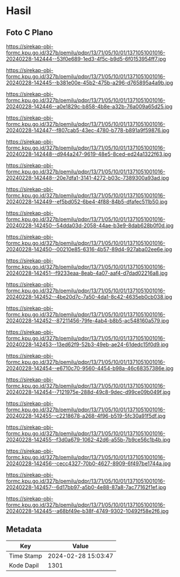 # Hasil

## Foto C Plano

https://sirekap-obj-formc.kpu.go.id/327b/pemilu/pdpr/13/71/05/10/01/1371051001016-20240228-142444--53f0e689-1ed3-4f5c-b9d5-6f0153954ff7.jpg

https://sirekap-obj-formc.kpu.go.id/327b/pemilu/pdpr/13/71/05/10/01/1371051001016-20240228-142445--b381e00e-45b2-475b-a296-d765895a4a9b.jpg

https://sirekap-obj-formc.kpu.go.id/327b/pemilu/pdpr/13/71/05/10/01/1371051001016-20240228-142446--a0e1829c-b858-4b8e-a32b-76a009a65d25.jpg

https://sirekap-obj-formc.kpu.go.id/327b/pemilu/pdpr/13/71/05/10/01/1371051001016-20240228-142447--f807cab5-43ec-4780-b778-b891a9f59876.jpg

https://sirekap-obj-formc.kpu.go.id/327b/pemilu/pdpr/13/71/05/10/01/1371051001016-20240228-142448--d944a247-9619-48e5-8ced-ed24a1322f63.jpg

https://sirekap-obj-formc.kpu.go.id/327b/pemilu/pdpr/13/71/05/10/01/1371051001016-20240228-142448--20e7dfa1-3141-4272-b03c-7389300a93ad.jpg

https://sirekap-obj-formc.kpu.go.id/327b/pemilu/pdpr/13/71/05/10/01/1371051001016-20240228-142449--ef5bd052-6be4-4f88-84b5-dfafec511b50.jpg

https://sirekap-obj-formc.kpu.go.id/327b/pemilu/pdpr/13/71/05/10/01/1371051001016-20240228-142450--54dda03d-2058-44ae-b3e9-8dab628b0f0d.jpg

https://sirekap-obj-formc.kpu.go.id/327b/pemilu/pdpr/13/71/05/10/01/1371051001016-20240228-142450--00210e85-6316-4b57-89d4-927aba02ee6e.jpg

https://sirekap-obj-formc.kpu.go.id/327b/pemilu/pdpr/13/71/05/10/01/1371051001016-20240228-142451--f9233eaa-8eab-4a07-aaf4-d7dad02216a8.jpg

https://sirekap-obj-formc.kpu.go.id/327b/pemilu/pdpr/13/71/05/10/01/1371051001016-20240228-142452--4be20d7c-7a50-4da1-8c42-4635eb0cb038.jpg

https://sirekap-obj-formc.kpu.go.id/327b/pemilu/pdpr/13/71/05/10/01/1371051001016-20240228-142452--87211456-79fe-4ab4-b8b5-ac548160a579.jpg

https://sirekap-obj-formc.kpu.go.id/327b/pemilu/pdpr/13/71/05/10/01/1371051001016-20240228-142453--13ed62f9-52b3-49eb-ae24-61dedc15f0d9.jpg

https://sirekap-obj-formc.kpu.go.id/327b/pemilu/pdpr/13/71/05/10/01/1371051001016-20240228-142454--e6710c70-9560-4454-b98a-46c68357386e.jpg

https://sirekap-obj-formc.kpu.go.id/327b/pemilu/pdpr/13/71/05/10/01/1371051001016-20240228-142454--7121975e-288d-49c8-9dec-d99ce09b049f.jpg

https://sirekap-obj-formc.kpu.go.id/327b/pemilu/pdpr/13/71/05/10/01/1371051001016-20240228-142455--c2218678-a268-4f96-b519-5fc30a91f5df.jpg

https://sirekap-obj-formc.kpu.go.id/327b/pemilu/pdpr/13/71/05/10/01/1371051001016-20240228-142455--f3d0a679-1062-42d6-a55b-7b9ce56c1b4b.jpg

https://sirekap-obj-formc.kpu.go.id/327b/pemilu/pdpr/13/71/05/10/01/1371051001016-20240228-142456--cecc4327-70b0-4627-8909-6f497be1744a.jpg

https://sirekap-obj-formc.kpu.go.id/327b/pemilu/pdpr/13/71/05/10/01/1371051001016-20240228-142457--6d17bb97-a5b0-4e88-87a8-7ac77162f1ef.jpg

https://sirekap-obj-formc.kpu.go.id/327b/pemilu/pdpr/13/71/05/10/01/1371051001016-20240228-142445--a68bf49e-b38f-4749-9302-10492f58e2f6.jpg


## Metadata

| Key        | Value               |
| ---------- | ------------------- |
| Time Stamp | 2024-02-28 15:03:47 |
| Kode Dapil | 1301                |




